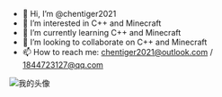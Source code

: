 - 👋 Hi, I’m @chentiger2021
- 👀 I’m interested in C++ and Minecraft
- 🌱 I’m currently learning C++ and Minecraft
- 💞️ I’m looking to collaborate on C++ and Minecraft
- 📫 How to reach me: chentiger2021@outlook.com / 1844723127@qq.com



<!---
chentiger2021/chentiger2021 is a ✨ special ✨ repository because its `README.md` (this file) appears on your GitHub profile.
You can click the Preview link to take a look at your changes.
--->
![我的头像](https://user-images.githubusercontent.com/96654947/147649818-627e8038-a978-45fe-a9ae-854f5eba92ff.png)
